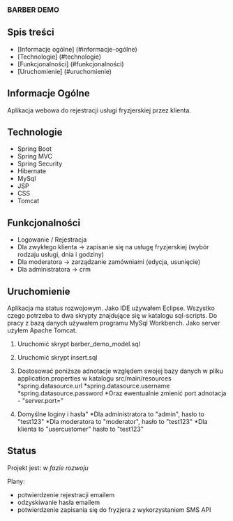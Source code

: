 
### BARBER DEMO

## Spis treści

* [Informacje ogólne] (#informacje-ogólne)
* [Technologie] (#technologie)
* [Funkcjonalności] (#funkcjonalności)
* [Uruchomienie] (#uruchomienie)

## Informacje Ogólne

Aplikacja webowa do rejestracji usługi fryzjerskiej przez klienta.

## Technologie

* Spring Boot
* Spring MVC
* Spring Security
* Hibernate
* MySql
* JSP
* CSS
* Tomcat

## Funkcjonalności

* Logowanie / Rejestracja
* Dla zwykłego klienta -> zapisanie się na usługę fryzjerskiej (wybór rodzaju usługi, dnia i godziny)
* Dla moderatora -> zarządzanie zamówniami (edycja, usunięcie)
* Dla administratora -> crm


## Uruchomienie	

Aplikacja ma status rozwojowym. Jako IDE używałem Eclipse. Wszystko czego potrzeba to dwa skrypty znajdujące się w katalogu sql-scripts. Do pracy z bazą danych używałem programu MySql Workbench. Jako server użyłem Apache Tomcat.

1. Uruchomić skrypt barber_demo_model.sql 
2. Uruchomić skrypt insert.sql

3. Dostosować poniższe adnotacje względem swojej bazy danych w pliku application.properties w katalogu src/main/resources
*spring.datasource.url
*spring.datasource.username
*spring.datasource.password
*Oraz ewentualnie zmienić port adnotacja - "server.port="

4. Domyślne loginy i hasła"
*Dla administratora to "admin", hasło to "test123"
*Dla moderatora to "moderator", hasło to "test123"
*Dla klienta to "usercustomer" hasło to "test123"

## Status

Projekt jest: _w fazie rozwoju_

Plany: 
* potwierdzenie rejestracji emailem
* odzyskiwanie hasła emailem
* potwierdzenie zapisania się do fryzjera z wykorzystaniem SMS API

